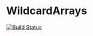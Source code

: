 # WildcardArrays

[![Build Status](https://github.com/mykelk/WildcardArrays.jl/actions/workflows/CI.yml/badge.svg?branch=master)](https://github.com/mykelk/WildcardArrays.jl/actions/workflows/CI.yml?query=branch%3Amaster)

